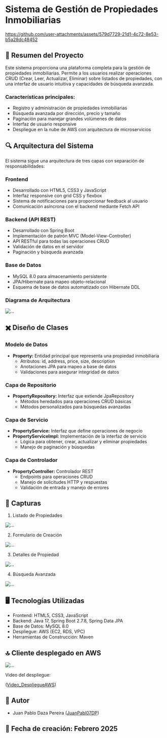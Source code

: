 # Sistema de Gestión de Propiedades Inmobiliarias

https://github.com/user-attachments/assets/579d7729-21d1-4c72-8e53-b5a28dc48452

## 📌 Resumen del Proyecto

Este sistema proporciona una plataforma completa para la gestión de propiedades inmobiliarias. Permite a los usuarios realizar operaciones CRUD (Crear, Leer, Actualizar, Eliminar) sobre listados de propiedades, con una interfaz de usuario intuitiva y capacidades de búsqueda avanzada.

### Características principales:

- Registro y administración de propiedades inmobiliarias
- Búsqueda avanzada por dirección, precio y tamaño
- Paginación para manejar grandes volúmenes de datos
- Interfaz de usuario responsive
- Despliegue en la nube de AWS con arquitectura de microservicios

## 🔍 Arquitectura del Sistema

El sistema sigue una arquitectura de tres capas con separación de responsabilidades:

### Frontend

- Desarrollado con HTML5, CSS3 y JavaScript
- Interfaz responsive con grid CSS y flexbox
- Sistema de notificaciones para proporcionar feedback al usuario
- Comunicación asíncrona con el backend mediante Fetch API

### Backend (API REST)

- Desarrollado con Spring Boot
- Implementación de patrón MVC (Model-View-Controller)
- API RESTful para todas las operaciones CRUD
- Validación de datos en el servidor
- Paginación y búsqueda avanzada

### Base de Datos

- MySQL 8.0 para almacenamiento persistente
- JPA/Hibernate para mapeo objeto-relacional
- Esquema de base de datos automatizado con Hibernate DDL

### Diagrama de Arquitectura

![...](img/Captura%20de%20pantalla%202025-03-03%20173843.png)

## ✖️ Diseño de Clases

### Modelo de Datos

- **Property:** Entidad principal que representa una propiedad inmobiliaria
    - Atributos: id, address, price, size, description
    - Anotaciones JPA para mapeo a base de datos
    - Validaciones para asegurar integridad de datos

### Capa de Repositorio

- **PropertyRepository:** Interfaz que extiende JpaRepository
    - Métodos heredados para operaciones CRUD básicas
    - Métodos personalizados para búsquedas avanzadas

### Capa de Servicio

- **PropertyService:** Interfaz que define operaciones de negocio
- **PropertyServiceImpl:** Implementación de la interfaz de servicio
    - Lógica para obtener, crear, actualizar y eliminar propiedades
    - Manejo de paginación y búsquedas

### Capa de Controlador

- **PropertyController:** Controlador REST
    - Endpoints para operaciones CRUD
    - Manejo de solicitudes HTTP y respuestas
    - Validación de entrada y manejo de errores

## 👀 Capturas

1. Listado de Propiedades

![...](img/img.png)

2. Formulario de Creación

![...](img/img_1.png)

3. Detalles de Propiedad

![...](img/img_2.png)

4. Búsqueda Avanzada

![...](img/img_3.png)

## 🖥️ Tecnologías Utilizadas

- Frontend: HTML5, CSS3, JavaScript
- Backend: Java 17, Spring Boot 2.7.8, Spring Data JPA
- Base de Datos: MySQL 8.0
- Despliegue: AWS (EC2, RDS, VPC)
- Herramientas de Construcción: Maven

## 🔝 Cliente desplegado en AWS

![...](img/img_4.png)

Video del despliegue:

([Video_DespliegueAWS](./img/202503031807.mp4))

## 📌 Autor

- Juan Pablo Daza Pereira ([JuanPabl07DP](https://github.com/JuanPabl07DP))

## 📅 **Fecha de creación: Febrero 2025**
